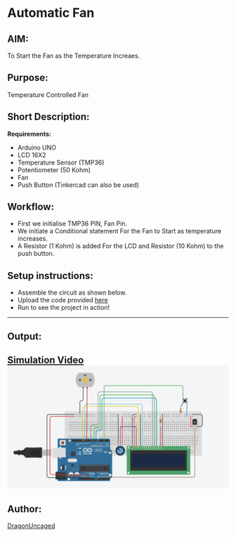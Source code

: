 # Automatic Fan
## AIM:
To Start the Fan as the Temperature Increaes.

## Purpose:
Temperature Controlled Fan

## Short Description:
**Requirements:**
- Arduino UNO
- LCD 16X2
- Temperature Sensor (TMP36)
- Potentiometer (50 Kohm)
- Fan
- Push Button
(Tinkercad can also be used)

## Workflow:
- First we initialise TMP36 PIN, Fan Pin.
- We initiate a Conditional statement For the Fan to Start as temperature increases.
- A Resistor (1 Kohm) is added For the LCD and Resistor (10 Kohm) to the push button.

## Setup instructions:
- Assemble the circuit as shown below.
- Upload the code provided [here]()
- Run to see the project in action!
------------
## Output:
[Simulation Video](./Images/preview.mp4)
![Tinkercad Circuit](./Images/preview1.jpg)
------------

## Author:
[DragonUncaged](https://github.com/dragonuncaged)
